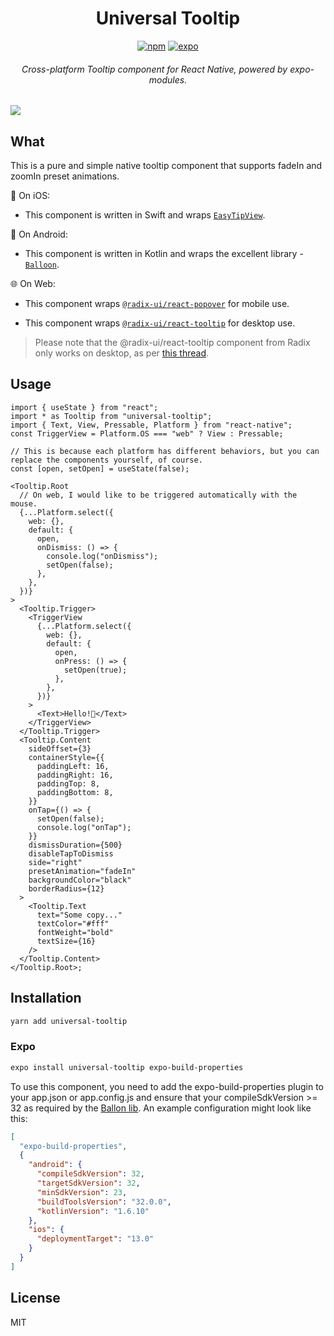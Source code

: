 <div align="center">
  <h1 align="center">Universal Tooltip</h1>

[![npm](https://img.shields.io/npm/l/universal-tooltip?style=flat-square)](https://www.npmjs.com/package/universal-tooltip) [![expo](https://img.shields.io/badge/Runs%20with%20Expo-4630EB.svg?style=flat-square&logo=EXPO&labelColor=f3f3f3&logoColor=000)](https://expo.io/)

  <h6 align="center">Cross-platform Tooltip component for React Native, powered by expo-modules.</h6>
</div>

<a href="https://twitter.com/alan_toa/status/1612406259160092673"><image src="./assets/preview.png" /></a>

## What

This is a pure and simple native tooltip component that supports fadeIn and zoomIn preset animations.

🍎 On iOS:

- This component is written in Swift and wraps [`EasyTipView`](https://github.com/teodorpatras/EasyTipView).

🤖️ On Android:

- This component is written in Kotlin and wraps the excellent library - [`Balloon`](https://github.com/skydoves/Balloon).

🌐 On Web:

- This component wraps [`@radix-ui/react-popover`](https://www.radix-ui.com/docs/primitives/components/popover) for mobile use.

- This component wraps [`@radix-ui/react-tooltip`](https://www.radix-ui.com/docs/primitives/components/popover) for desktop use.

> Please note that the @radix-ui/react-tooltip component from Radix only works on desktop, as per [this thread](https://github.com/radix-ui/primitives/issues/955#issuecomment-960610209).

## Usage

```tsx
import { useState } from "react";
import * as Tooltip from "universal-tooltip";
import { Text, View, Pressable, Platform } from "react-native";
const TriggerView = Platform.OS === "web" ? View : Pressable;

// This is because each platform has different behaviors, but you can replace the components yourself, of course.
const [open, setOpen] = useState(false);

<Tooltip.Root
  // On web, I would like to be triggered automatically with the mouse.
  {...Platform.select({
    web: {},
    default: {
      open,
      onDismiss: () => {
        console.log("onDismiss");
        setOpen(false);
      },
    },
  })}
>
  <Tooltip.Trigger>
    <TriggerView
      {...Platform.select({
        web: {},
        default: {
          open,
          onPress: () => {
            setOpen(true);
          },
        },
      })}
    >
      <Text>Hello!👋</Text>
    </TriggerView>
  </Tooltip.Trigger>
  <Tooltip.Content
    sideOffset={3}
    containerStyle={{
      paddingLeft: 16,
      paddingRight: 16,
      paddingTop: 8,
      paddingBottom: 8,
    }}
    onTap={() => {
      setOpen(false);
      console.log("onTap");
    }}
    dismissDuration={500}
    disableTapToDismiss
    side="right"
    presetAnimation="fadeIn"
    backgroundColor="black"
    borderRadius={12}
  >
    <Tooltip.Text
      text="Some copy..."
      textColor="#fff"
      fontWeight="bold"
      textSize={16}
    />
  </Tooltip.Content>
</Tooltip.Root>;
```

## Installation

```sh
yarn add universal-tooltip
```

### Expo

```sh
expo install universal-tooltip expo-build-properties
```

To use this component, you need to add the expo-build-properties plugin to your app.json or app.config.js and ensure that your compileSdkVersion >= 32 as required by the [Ballon lib](https://github.com/skydoves/Balloon). An example configuration might look like this:

```json
[
  "expo-build-properties",
  {
    "android": {
      "compileSdkVersion": 32,
      "targetSdkVersion": 32,
      "minSdkVersion": 23,
      "buildToolsVersion": "32.0.0",
      "kotlinVersion": "1.6.10"
    },
    "ios": {
      "deploymentTarget": "13.0"
    }
  }
]
```

## License

MIT
